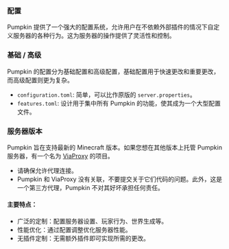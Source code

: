 ### 配置

Pumpkin 提供了一个强大的配置系统，允许用户在不依赖外部插件的情况下自定义服务器的各种行为。这为服务器的操作提供了灵活性和控制。

### 基础 / 高级

Pumpkin 的配置分为基础配置和高级配置，基础配置用于快速更改和重要更改，而高级配置则更为复杂。

- `configuration.toml`: 简单，可以比作原版的 `server.properties`。
- `features.toml`: 设计用于集中所有 Pumpkin 的功能，使其成为一个大型配置文件。

### 服务器版本

Pumpkin 旨在支持最新的 Minecraft 版本。如果您想在其他版本上托管 Pumpkin 服务器，有一个名为 [ViaProxy](https://github.com/ViaVersion/ViaProxy) 的项目。

- 请确保允许代理连接。
- Pumpkin 和 ViaProxy 没有关联，不要提交关于它们代码的问题。此外，这是一个第三方代理，Pumpkin 不对其好坏承担任何责任。

#### 主要特点：

- 广泛的定制：配置服务器设置、玩家行为、世界生成等。
- 性能优化：通过配置调整优化服务器性能。
- 无插件定制：无需额外插件即可实现所需的更改。

